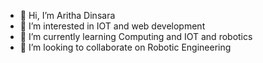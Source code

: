 - 👋 Hi, I’m Aritha Dinsara
- 👀 I’m interested in IOT and web development
- 🌱 I’m currently learning Computing and IOT and robotics
- 💞️ I’m looking to collaborate on Robotic Engineering

<!---
arithadinsara/arithadinsara is a ✨ special ✨ repository because its `README.md` (this file) appears on your GitHub profile.
You can click the Preview link to take a look at your changes.
--->
